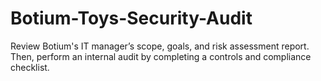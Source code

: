 # Botium-Toys-Security-Audit
Review Botium's IT manager’s scope, goals, and risk assessment report. Then, perform an internal audit by completing a controls and compliance checklist. 
